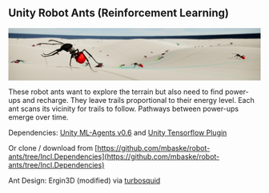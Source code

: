 ## Unity Robot Ants (Reinforcement Learning)

<img src="images/banner.png" align="middle" width="1920"/>

These robot ants want to explore the terrain but also need to find power-ups and recharge. They leave trails proportional to their energy level. Each ant scans its vicinity for trails to follow. Pathways between power-ups emerge over time.

Dependencies: [Unity ML-Agents v0.6](https://github.com/Unity-Technologies/ml-agents) and [Unity Tensorflow Plugin](https://github.com/Unity-Technologies/ml-agents/blob/master/docs/Using-TensorFlow-Sharp-in-Unity.md)

Or clone / download from [https://github.com/mbaske/robot-ants/tree/Incl.Dependencies](https://github.com/mbaske/robot-ants/tree/Incl.Dependencies)

Ant Design: Ergin3D (modified) via [turbosquid](https://www.turbosquid.com/FullPreview/Index.cfm/ID/1339233)
